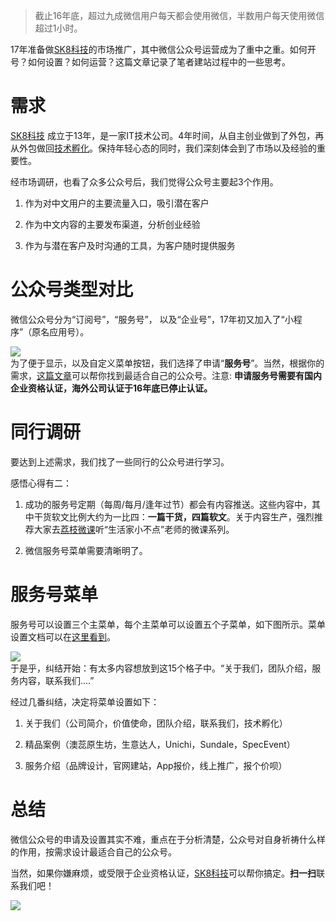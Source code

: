 > 截止16年底，超过九成微信用户每天都会使用微信，半数用户每天使用微信超过1小时。

17年准备做[SK8科技](https://sk8.tech)的市场推广，其中微信公众号运营成为了重中之重。如何开号？如何设置？如何运营？这篇文章记录了笔者建站过程中的一些思考。

# 需求

[SK8科技](https://sk8.tech) 成立于13年，是一家IT技术公司。4年时间，从自主创业做到了外包，再从外包做回[技术孵化](https://sk8.tech)。保持年轻心态的同时，我们深刻体会到了市场以及经验的重要性。

经市场调研，也看了众多公众号后，我们觉得公众号主要起3个作用。

1. 作为对中文用户的主要流量入口，吸引潜在客户

2. 作为中文内容的主要发布渠道，分析创业经验

3. 作为与潜在客户及时沟通的工具，为客户随时提供服务

# 公众号类型对比

微信公众号分为“订阅号”，“服务号”， 以及“企业号”，17年初又加入了“小程序”（原名应用号）。

![](/assets/wechat-account-difference.jpg)  
为了便于显示，以及自定义菜单按钮，我们选择了申请“**服务号**”。当然，根据你的需求，[这篇文章](https://kf.qq.com/faq/120911VrYVrA130805byM32u.html)可以帮你找到最适合自己的公众号。注意: **申请服务号需要有国内企业资格认证，海外公司认证于16年底已停止认证。**

# 同行调研

要达到上述需求，我们找了一些同行的公众号进行学习。

感悟心得有二：

1. 成功的服务号定期（每周/每月/逢年过节）都会有内容推送。这些内容中，其中干货软文比例大约为一比四：**一篇干货，四篇软文**。关于内容生产，强烈推荐大家去[荔枝微课](https://www.lizhiweike.com/)听“生活家小不点”老师的微课系列。

2. 微信服务号菜单需要清晰明了。

# 服务号菜单

服务号可以设置三个主菜单，每个主菜单可以设置五个子菜单，如下图所示。菜单设置文档可以在[这里看到](http://kf.qq.com/faq/120911VrYVrA1510096jQJZn.html)。

![](/assets/wechat-menu.png)  
于是乎，纠结开始：有太多内容想放到这15个格子中。“关于我们，团队介绍，服务内容，联系我们....”

经过几番纠结，决定将菜单设置如下：

1. 关于我们（公司简介，价值使命，团队介绍，联系我们，技术孵化）

2. 精品案例（澳蕊原生坊，生意达人，Unichi，Sundale，SpecEvent）

3. 服务介绍（品牌设计，官网建站，App报价，线上推广，报个价呗）

# 总结

微信公众号的申请及设置其实不难，重点在于分析清楚，公众号对自身祈祷什么样的作用，按需求设计最适合自己的公众号。

当然，如果你嫌麻烦，或受限于企业资格认证，[SK8科技](https://sk8.tech)可以帮你搞定。**扫一扫**联系我们吧！

![](/assets/wechat-account.png)


